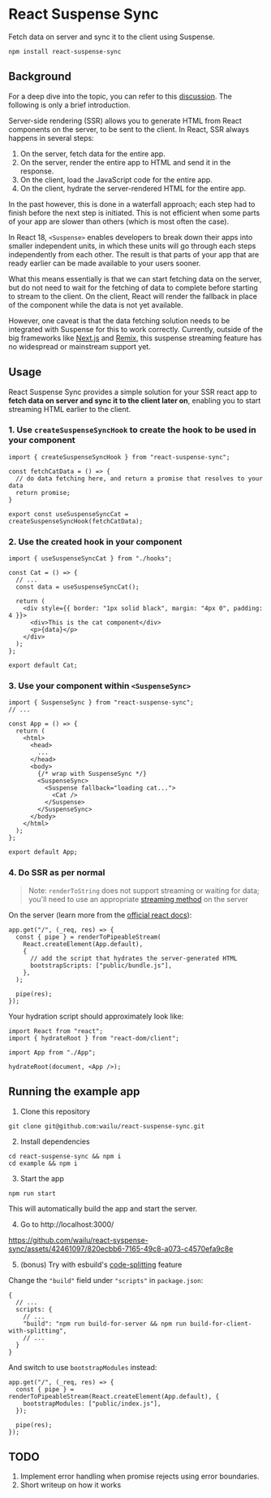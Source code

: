 # React Suspense Sync

Fetch data on server and sync it to the client using Suspense.

```
npm install react-suspense-sync
```

## Background

For a deep dive into the topic, you can refer to this [discussion](https://github.com/reactwg/react-18/discussions/37). The following is only a brief introduction.

Server-side rendering (SSR) allows you to generate HTML from React components on the server, to be sent to the client. In React, SSR always happens in several steps:

1. On the server, fetch data for the entire app.
2. On the server, render the entire app to HTML and send it in the response.
3. On the client, load the JavaScript code for the entire app.
4. On the client, hydrate the server-rendered HTML for the entire app.

In the past however, this is done in a waterfall approach; each step had to finish before the next step is initiated. This is not efficient when some parts of your app are slower than others (which is most often the case).

In React 18, `<Suspense>` enables developers to break down their apps into smaller independent units, in which these units will go through each steps independently from each other. The result is that parts of your app that are ready earlier can be made available to your users sooner.

What this means essentially is that we can start fetching data on the server, but do not need to wait for the fetching of data to complete before starting to stream to the client. On the client, React will render the fallback in place of the component while the data is not yet available.

However, one caveat is that the data fetching solution needs to be integrated with Suspense for this to work correctly. Currently, outside of the big frameworks like [Next.js](https://nextjs.org/docs/app/building-your-application/routing/loading-ui-and-streaming#streaming-with-suspense) and [Remix](https://remix.run/docs/en/main/guides/streaming), this suspense streaming feature has no widespread or mainstream support yet.

## Usage

React Suspense Sync provides a simple solution for your SSR react app to **fetch data on server and sync it to the client later on**, enabling you to start streaming HTML earlier to the client.

### 1. Use `createSuspenseSyncHook` to create the hook to be used in your component

```
import { createSuspenseSyncHook } from "react-suspense-sync";

const fetchCatData = () => {
  // do data fetching here, and return a promise that resolves to your data
  return promise;
}

export const useSuspenseSyncCat = createSuspenseSyncHook(fetchCatData);
```

### 2. Use the created hook in your component

```
import { useSuspenseSyncCat } from "./hooks";

const Cat = () => {
  // ...
  const data = useSuspenseSyncCat();

  return (
    <div style={{ border: "1px solid black", margin: "4px 0", padding: 4 }}>
      <div>This is the cat component</div>
      <p>{data}</p>
    </div>
  );
};

export default Cat;
```

### 3. Use your component within `<SuspenseSync>`

```
import { SuspenseSync } from "react-suspense-sync";
// ...

const App = () => {
  return (
    <html>
      <head>
        ...
      </head>
      <body>
        {/* wrap with SuspenseSync */}
        <SuspenseSync>
          <Suspense fallback="loading cat...">
            <Cat />
          </Suspense>
        </SuspenseSync>
      </body>
    </html>
  );
};

export default App;
```

### 4. Do SSR as per normal

> Note: `renderToString` does not support streaming or waiting for data; you'll need to use an appropriate [streaming method](https://react.dev/reference/react-dom/server/renderToString#migrating-from-rendertostring-to-a-streaming-method-on-the-server) on the server

On the server (learn more from the [official react docs](https://react.dev/reference/react-dom/server/renderToPipeableStream#rendering-a-react-tree-as-html-to-a-nodejs-stream)):

```
app.get("/", (_req, res) => {
  const { pipe } = renderToPipeableStream(
    React.createElement(App.default),
    {
      // add the script that hydrates the server-generated HTML
      bootstrapScripts: ["public/bundle.js"],
    },
  );

  pipe(res);
});
```

Your hydration script should approximately look like:

```
import React from "react";
import { hydrateRoot } from "react-dom/client";

import App from "./App";

hydrateRoot(document, <App />);
```

## Running the example app

1. Clone this repository

```
git clone git@github.com:wailu/react-suspense-sync.git
```

2. Install dependencies

```
cd react-suspense-sync && npm i
cd example && npm i
```

3. Start the app

```
npm run start
```

This will automatically build the app and start the server.

4. Go to http://localhost:3000/

https://github.com/wailu/react-syspense-sync/assets/42461097/820ecbb6-7165-49c8-a073-c4570efa9c8e

5. (bonus) Try with esbuild's [code-splitting](https://esbuild.github.io/api/#splitting) feature

Change the `"build"` field under `"scripts"` in `package.json`:

```
{
  // ...
  scripts: {
    // ...
    "build": "npm run build-for-server && npm run build-for-client-with-splitting",
    // ...
  }
}
```

And switch to use `bootstrapModules` instead:

```
app.get("/", (_req, res) => {
  const { pipe } = renderToPipeableStream(React.createElement(App.default), {
    bootstrapModules: ["public/index.js"],
  });

  pipe(res);
});
```

## TODO

1. Implement error handling when promise rejects using error boundaries.
2. Short writeup on how it works
